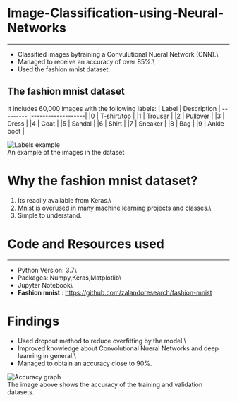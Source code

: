 # Image-Classification-using-Neural-Networks
***
* Classified images bytraining a Convulutional Nueral Network (CNN).\
* Managed to receive an accuracy of over 85%.\
* Used the fashion mnist dataset.

## The fashion mnist dataset
It includes 60,000 images with the following labels:
|  Label	|    Description    |
--------- |-------------------| 
|0	      |  T-shirt/top      |
|1	      |  Trouser          |
|2	      |  Pullover         |
|3	      |  Dress            |
|4	      |  Coat             |
|5	      |  Sandal           |
|6	      |  Shirt            |
|7	      |  Sneaker          |
|8	      |  Bag              |
|9	      |  Ankle boot       |

![Labels example](https://user-images.githubusercontent.com/58377262/91074268-2fa12800-e634-11ea-9905-cba981df65a7.png)\
An example of the  images in the dataset

# Why the fashion mnist dataset?
1. Its readily available from Keras.\
2. Mnist is overused in many machine learning projects and classes.\
3. Simple to understand.

# Code and Resources used
***
* Python Version: 3.7\
* Packages: Numpy,Keras,Matplotlib\
* Jupyter Notebook\
* **Fashion mnist** : https://github.com/zalandoresearch/fashion-mnist


# Findings
* Used dropout method to reduce overfitting by the model.\
* Improved knowledge about Convolutional Nueral Networks and deep leanring in general.\
* Managed to obtain an accuracy close to 90%.

![Accuracy graph](https://user-images.githubusercontent.com/58377262/91074220-244dfc80-e634-11ea-8d50-7accf6aa4c6a.png)\
The image above shows the accuracy of the training and validation datasets.

